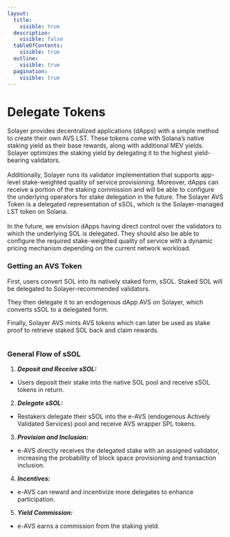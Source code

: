 ```yaml
---
layout:
  title:
    visible: true
  description:
    visible: false
  tableOfContents:
    visible: true
  outline:
    visible: true
  pagination:
    visible: true
---
```


# Delegate Tokens

Solayer provides decentralized applications (dApps) with a simple method to create their own AVS LST. These tokens come with Solana’s native staking yield as their base rewards, along with additional MEV yields. Solayer optimizes the staking yield by delegating it to the highest yield-bearing validators. \
\
Additionally, Solayer runs its validator implementation that supports app-level stake-weighted quality of service provisioning. Moreover, dApps can receive a portion of the staking commission and will be able to configure the underlying operators for stake delegation in the future. The Solayer AVS Token is a delegated representation of sSOL, which is the Solayer-managed LST token on Solana.\
\
In the future, we envision dApps having direct control over the validators to which the underlying SOL is delegated. They should also be able to configure the required stake-weighted quality of service with a dynamic pricing mechanism depending on the current network workload.

### Getting an AVS Token&#x20;

First, users convert SOL into its natively staked form, sSOL. Staked SOL will be delegated to Solayer-recommended validators.&#x20;

They then delegate it to an endogenous dApp AVS on Solayer, which converts sSOL to a delegated form.&#x20;

Finally, Solayer AVS mints AVS tokens which can later be used as stake proof to retrieve staked SOL back and claim rewards.

<figure><img src="../../.gitbook/assets/image (32).png" alt=""><figcaption></figcaption></figure>

### General Flow of sSOL

1. _**Deposit and Receive sSOL:**_

* Users deposit their stake into the native SOL pool and receive sSOL tokens in return.

2. _**Delegate sSOL:**_

* Restakers delegate their sSOL into the e-AVS (endogenous Actively Validated Services) pool and receive AVS wrapper SPL tokens.

3. _**Provision and Inclusion:**_

* e-AVS directly receives the delegated stake with an assigned validator, increasing the probability of block space provisioning and transaction inclusion.

4. _**Incentives:**_

* e-AVS can reward and incentivize more delegates to enhance participation.

5. _**Yield Commission:**_

* e-AVS earns a commission from the staking yield.
